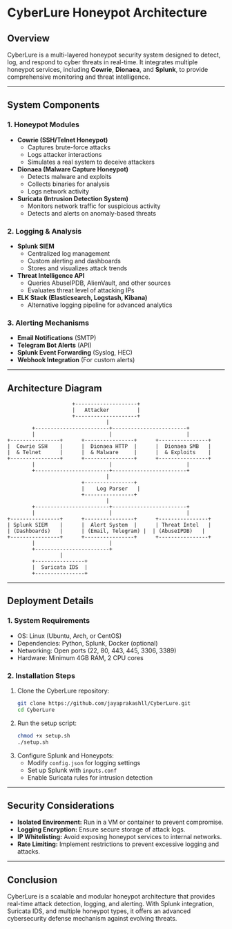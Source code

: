 
# CyberLure Honeypot Architecture

## Overview
CyberLure is a multi-layered honeypot security system designed to detect, log, and respond to cyber threats in real-time. It integrates multiple honeypot services, including **Cowrie**, **Dionaea**, and **Splunk**, to provide comprehensive monitoring and threat intelligence.

---

## **System Components**

### **1. Honeypot Modules**
- **Cowrie (SSH/Telnet Honeypot)**  
  - Captures brute-force attacks
  - Logs attacker interactions
  - Simulates a real system to deceive attackers
- **Dionaea (Malware Capture Honeypot)**  
  - Detects malware and exploits
  - Collects binaries for analysis
  - Logs network activity
- **Suricata (Intrusion Detection System)**  
  - Monitors network traffic for suspicious activity
  - Detects and alerts on anomaly-based threats

### **2. Logging & Analysis**
- **Splunk SIEM**  
  - Centralized log management
  - Custom alerting and dashboards
  - Stores and visualizes attack trends
- **Threat Intelligence API**  
  - Queries AbuseIPDB, AlienVault, and other sources
  - Evaluates threat level of attacking IPs
- **ELK Stack (Elasticsearch, Logstash, Kibana)**  
  - Alternative logging pipeline for advanced analytics
  
### **3. Alerting Mechanisms**
- **Email Notifications** (SMTP)
- **Telegram Bot Alerts** (API)
- **Splunk Event Forwarding** (Syslog, HEC)
- **Webhook Integration** (For custom alerts)

---

## **Architecture Diagram**
```plaintext
                     +--------------------+
                     |   Attacker         |
                     +--------------------+
                                |
        +------------------------+------------------------+
        |                        |                        |
+----------------+      +----------------+      +----------------+
|  Cowrie SSH    |      |  Dionaea HTTP  |      |  Dionaea SMB   |
|  & Telnet      |      |  & Malware     |      |  & Exploits    |
+----------------+      +----------------+      +----------------+
        |                        |                        |
        +------------------------+------------------------+
                                |
                        +----------------+
                        |    Log Parser   |
                        +----------------+
                                |
        +------------------------+------------------------+
        |                        |                        |
+----------------+      +----------------+      +----------------+
| Splunk SIEM    |      |  Alert System  |      | Threat Intel   |
| (Dashboards)   |      | (Email, Telegram) |  | (AbuseIPDB)   |
+----------------+      +----------------+      +----------------+
        |                        |
        +------------------------+
                 |
        +----------------+
        |  Suricata IDS  |
        +----------------+
```

---

## **Deployment Details**
### **1. System Requirements**
- OS: Linux (Ubuntu, Arch, or CentOS)
- Dependencies: Python, Splunk, Docker (optional)
- Networking: Open ports (22, 80, 443, 445, 3306, 3389)
- Hardware: Minimum 4GB RAM, 2 CPU cores

### **2. Installation Steps**
1. Clone the CyberLure repository:
   ```bash
   git clone https://github.com/jayaprakashll/CyberLure.git
   cd CyberLure
   ```
2. Run the setup script:
   ```bash
   chmod +x setup.sh
   ./setup.sh
   ```
3. Configure Splunk and Honeypots:
   - Modify `config.json` for logging settings
   - Set up Splunk with `inputs.conf`
   - Enable Suricata rules for intrusion detection

---

## **Security Considerations**
- **Isolated Environment:** Run in a VM or container to prevent compromise.
- **Logging Encryption:** Ensure secure storage of attack logs.
- **IP Whitelisting:** Avoid exposing honeypot services to internal networks.
- **Rate Limiting:** Implement restrictions to prevent excessive logging and attacks.

---

## **Conclusion**
CyberLure is a scalable and modular honeypot architecture that provides real-time attack detection, logging, and alerting. With Splunk integration, Suricata IDS, and multiple honeypot types, it offers an advanced cybersecurity defense mechanism against evolving threats.

